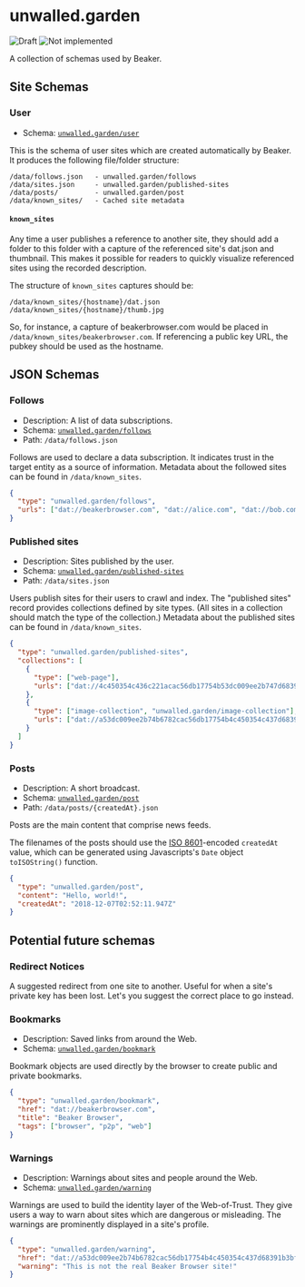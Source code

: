 # unwalled.garden

![Draft](https://img.shields.io/badge/Draft-In%20progress-yellow.svg) ![Not implemented](https://img.shields.io/badge/Status-Not%20implemented-red.svg)

A collection of schemas used by Beaker.

## Site Schemas

### User

 - Schema: [`unwalled.garden/user`](./user.json)

This is the schema of user sites which are created automatically by Beaker. It produces the following file/folder structure:

```
/data/follows.json   - unwalled.garden/follows
/data/sites.json     - unwalled.garden/published-sites
/data/posts/         - unwalled.garden/post
/data/known_sites/   - Cached site metadata
```

#### `known_sites`

Any time a user publishes a reference to another site, they should add a folder to this folder with a capture of the referenced site's dat.json and thumbnail. This makes it possible for readers to quickly visualize referenced sites using the recorded description.

The structure of `known_sites` captures should be:

```
/data/known_sites/{hostname}/dat.json
/data/known_sites/{hostname}/thumb.jpg
```

So, for instance, a capture of beakerbrowser.com would be placed in `/data/known_sites/beakerbrowser.com`. If referencing a public key URL, the pubkey should be used as the hostname.

## JSON Schemas

### Follows

 - Description: A list of data subscriptions.
 - Schema: [`unwalled.garden/follows`](./follows.json)
 - Path: `/data/follows.json`

Follows are used to declare a data subscription. It indicates trust in the target entity as a source of information. Metadata about the followed sites can be found in `/data/known_sites`.

```json
{
  "type": "unwalled.garden/follows",
  "urls": ["dat://beakerbrowser.com", "dat://alice.com", "dat://bob.com"]
}
```

### Published sites

 - Description: Sites published by the user.
 - Schema: [`unwalled.garden/published-sites`](./published-sites.json)
 - Path: `/data/sites.json`

Users publish sites for their users to crawl and index. The "published sites" record provides collections defined by site types. (All sites in a collection should match the type of the collection.) Metadata about the published sites can be found in `/data/known_sites`.

```json
{
  "type": "unwalled.garden/published-sites",
  "collections": [
    {
      "type": ["web-page"],
      "urls": ["dat://4c450354c436c221acac56db17754b53dc009ee2b747d68391b3bfbddb7b6782"]
    },
    {
      "type": ["image-collection", "unwalled.garden/image-collection"],
      "urls": ["dat://a53dc009ee2b74b6782cac56db17754b4c450354c437d68391b3bfbddb76c221"]
    }
  ]
}
```

### Posts

 - Description: A short broadcast.
 - Schema: [`unwalled.garden/post`](./post.json)
 - Path: `/data/posts/{createdAt}.json`

Posts are the main content that comprise news feeds.

The filenames of the posts should use the [ISO 8601](https://tools.ietf.org/html/rfc3339)-encoded `createdAt` value, which can be generated using Javascripts's `Date` object `toISOString()` function.

```json
{
  "type": "unwalled.garden/post",
  "content": "Hello, world!",
  "createdAt": "2018-12-07T02:52:11.947Z"
}
```

## Potential future schemas

### Redirect Notices

A suggested redirect from one site to another. Useful for when a site's private key has been lost. Let's you suggest the correct place to go instead.

### Bookmarks

 - Description: Saved links from around the Web.
 - Schema: [`unwalled.garden/bookmark`](./bookmark.json)

Bookmark objects are used directly by the browser to create public and private bookmarks.

```json
{
  "type": "unwalled.garden/bookmark",
  "href": "dat://beakerbrowser.com",
  "title": "Beaker Browser",
  "tags": ["browser", "p2p", "web"]
}
```

### Warnings

 - Description: Warnings about sites and people around the Web.
 - Schema: [`unwalled.garden/warning`](./warning.json)

Warnings are used to build the identity layer of the Web-of-Trust. They give users a way to warn about sites which are dangerous or misleading. The warnings are prominently displayed in a site's profile.

```json
{
  "type": "unwalled.garden/warning",
  "href": "dat://a53dc009ee2b74b6782cac56db17754b4c450354c437d68391b3bfbddb76c221",
  "warning": "This is not the real Beaker Browser site!"
}
```
